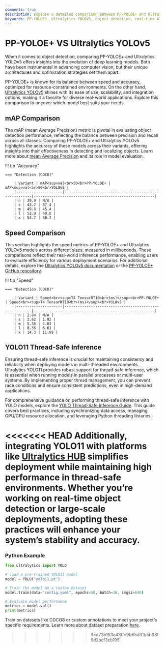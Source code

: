 ```yaml
---
comments: true
description: Explore a detailed comparison between PP-YOLOE+ and Ultralytics YOLOv5, two leading models in object detection and real-time AI. Learn about their performance, precision, and suitability for edge AI and computer vision applications.
keywords: PP-YOLOE+, Ultralytics YOLOv5, object detection, real-time AI, edge AI, computer vision, model comparison, YOLO
---
```


# PP-YOLOE+ VS Ultralytics YOLOv5

When it comes to object detection, comparing PP-YOLOE+ and Ultralytics YOLOv5 offers insights into the evolution of deep learning models. Both have been instrumental in advancing computer vision, but their unique architectures and optimization strategies set them apart. 

PP-YOLOE+ is known for its balance between speed and accuracy, optimized for resource-constrained environments. On the other hand, [Ultralytics YOLOv5](https://github.com/ultralytics/yolov5) shines with its ease of use, scalability, and integration options, making it a favorite for diverse real-world applications. Explore this comparison to uncover which model best suits your needs.


## mAP Comparison

The mAP (mean Average Precision) metric is pivotal in evaluating object detection performance, reflecting the balance between precision and recall across all classes. Comparing PP-YOLOE+ and Ultralytics YOLOv5 highlights the accuracy of these models across their variants, offering insights into their effectiveness in detecting and localizing objects. Learn more about [mean Average Precision](https://www.ultralytics.com/glossary/mean-average-precision-map) and its role in model evaluation.


!!! tip "Accuracy"

	=== "Detection (COCO)"

		| Variant | mAP<sup>val<br>50<br>PP-YOLOE+ | mAP<sup>val<br>50<br>YOLOv5 |
		|---------------------|-------------------------------------------------------|-------------------------------------------------------|
		| n | 39.9 | N/A |
		| s | 43.7 | 37.4 |
		| m | 49.8 | 45.4 |
		| l | 52.9 | 49.0 |
		| x | 54.7 | 50.7 |
		

## Speed Comparison

This section highlights the speed metrics of PP-YOLOE+ and Ultralytics YOLOv5 models across different sizes, measured in milliseconds. These comparisons reflect their real-world inference performance, enabling users to evaluate efficiency for various deployment scenarios. For additional details, explore the [Ultralytics YOLOv5 documentation](https://docs.ultralytics.com/models/yolov5/) or the [PP-YOLOE+ GitHub repository](https://github.com/PaddlePaddle/PaddleDetection).


!!! tip "Speed"

	=== "Detection (COCO)"

		| Variant | Speed<br><sup>T4 TensorRT10<br>(ms)</sup><br>PP-YOLOE+ | Speed<br><sup>T4 TensorRT10<br>(ms)</sup><br>YOLOv5 |
		|---------------------|-------------------------------------------------------|-------------------------------------------------------|
		| n | 2.84 | N/A |
		| s | 2.62 | 1.92 |
		| m | 5.56 | 4.03 |
		| l | 8.36 | 6.61 |
		| x | 14.3 | 11.89 |

## YOLO11 Thread-Safe Inference

Ensuring thread-safe inference is crucial for maintaining consistency and reliability when deploying models in multi-threaded environments. Ultralytics YOLO11 provides robust support for thread-safe inference, which is essential when running models in parallel processes or multi-user systems. By implementing proper thread management, you can prevent race conditions and ensure consistent predictions, even in high-demand applications.

For comprehensive guidance on performing thread-safe inference with YOLO models, explore the [YOLO Thread-Safe Inference Guide](https://docs.ultralytics.com/guides/yolo-thread-safe-inference/). This guide covers best practices, including synchronizing data access, managing GPU/CPU resource allocation, and leveraging Python threading libraries.

<<<<<<< HEAD
Additionally, integrating YOLO11 with platforms like [Ultralytics HUB](https://www.ultralytics.com/hub) simplifies deployment while maintaining high performance in thread-safe environments. Whether you’re working on real-time object detection or large-scale deployments, adopting these practices will enhance your system’s stability and accuracy.
=======
### Python Example

```python
from ultralytics import YOLO

# Load a pre-trained YOLO11 model
model = YOLO("yolo11.pt")

# Train the model on a custom dataset
model.train(data="config.yaml", epochs=50, batch=16, imgsz=640)

# Evaluate model performance
metrics = model.val()
print(metrics)
```

Train on datasets like COCO8 or custom annotations to meet your project's specific requirements. Learn more about dataset preparation [here](https://docs.ultralytics.com/datasets/).
>>>>>>> 95d73b193a43ffc9b65d81b5b93f6d2acf3cb195
